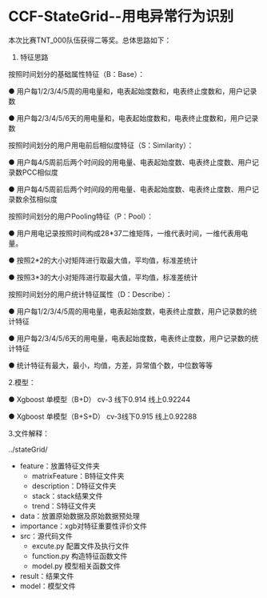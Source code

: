 # CCF-StateGrid--用电异常行为识别
本次比赛TNT_000队伍获得二等奖。总体思路如下：

1. 特征思路


按照时间划分的基础属性特征（B：Base）：


  ● 用户每1/2/3/4/5周的用电量和，电表起始度数和，电表终止度数和，用户记录数
  
  ● 用户每2/3/4/5/6天的用电量和，电表起始度数和，电表终止度数和，用户记录数

 
 
 
按照时间划分的用户用电前后相似度特征（S：Similarity）：


  ● 用户每4/5周前后两个时间段的用电量、电表起始度数、电表终止度数、用户记录数PCC相似度
  
  ● 用户每4/5周前后两个时间段的用电量、电表起始度数、电表终止度数、用户记录数余弦相似度

  
  
  
按照时间划分的用户Pooling特征（P：Pool）：


  ● 用户用电记录按照时间构成28*37二维矩阵，一维代表时间，一维代表用电量。
  
  ● 按照2*2的大小对矩阵进行取最大值，平均值，标准差统计
  
  ● 按照3*3的大小对矩阵进行取最大值，平均值，标准差统计



按照时间划分的用户统计特征属性（D：Describe）：


  ● 用户每1/2/3/4/5周的用电量，电表起始度数，电表终止度数，用户记录数的统计特征
  
  ● 用户每2/3/4/5/6天的用电量，电表起始度数，电表终止度数，用户记录数的统计特征
  
  ● 统计特征有最大，最小，均值，方差，异常值个数，中位数等等
    
    

2.模型：


  ● Xgboost 单模型（B+D）  cv-3 线下0.914   线上0.92244
  
  ● Xgboost 单模型（B+S+D） cv-3线下0.915  线上0.92288




3.文件解释：


../stateGrid/
  - feature：放置特征文件夹
      - matrixFeature：B特征文件夹
      - description：D特征文件夹
      - stack：stack结果文件
      - trend：S特征文件夹
  - data：放置原始数据及原始数据预处理
  - importance：xgb对特征重要性评价文件
  - src：源代码文件
     - excute.py  配置文件及执行文件
     - function.py 构造特征函数文件
     - model.py 模型相关函数文件
  - result：结果文件
  - model：模型文件 
